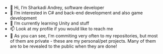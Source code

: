 - 👋 Hi, I’m Sharkadi Andrey, software developer
- 👀 I’m interested in C# and back-end development and also game development
- 🌱 I’m currently learning Unity and stuff
- 📫 Look at my profile if you would like to reach me
- 🤩 As you can see, I'm commiting very often to my repositories, but most of them are private - these are my personal/pet projects. Many of them are to be revealed to the public when they are done!

<!---
sharkadi-a/sharkadi-a is a ✨ special ✨ repository because its `README.md` (this file) appears on your GitHub profile.
You can click the Preview link to take a look at your changes.
--->
